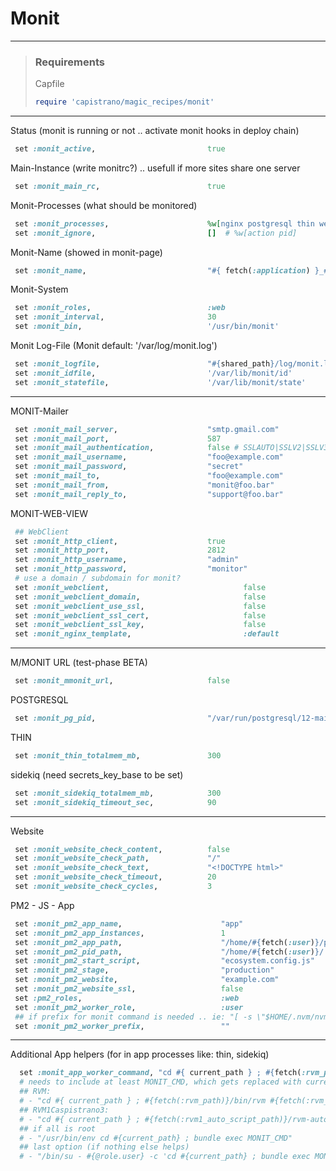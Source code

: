 # Monit

-----
> ### Requirements
> 
> Capfile
> ```ruby
> require 'capistrano/magic_recipes/monit'
> ```
-----


Status (monit is running or not .. activate monit hooks in deploy chain)
```ruby	
 set :monit_active,                         true
```

Main-Instance (write monitrc?) .. usefull if more sites share one server
```ruby	
 set :monit_main_rc,                        true
```


Monit-Processes (what should be monitored)
```ruby
 set :monit_processes,                      %w[nginx postgresql thin website] # nginx pm2 postgresql pwa redis sidekiq thin website website_checks
 set :monit_ignore,                         []  # %w[action pid]
```


Monit-Name (showed in monit-page)
```ruby
 set :monit_name,                           "#{ fetch(:application) }_#{ fetch(:stage) }"
```



Monit-System
```ruby
 set :monit_roles,                          :web
 set :monit_interval,                       30
 set :monit_bin,                            '/usr/bin/monit'
```



Monit Log-File (Monit default: '/var/log/monit.log')
```ruby
 set :monit_logfile,                        "#{shared_path}/log/monit.log"
 set :monit_idfile,                         '/var/lib/monit/id'
 set :monit_statefile,                      '/var/lib/monit/state'
```


-----


MONIT-Mailer
```ruby
 set :monit_mail_server,                    "smtp.gmail.com"
 set :monit_mail_port,                      587
 set :monit_mail_authentication,            false # SSLAUTO|SSLV2|SSLV3|TLSV1|TLSV11|TLSV12
 set :monit_mail_username,                  "foo@example.com"
 set :monit_mail_password,                  "secret"
 set :monit_mail_to,                        "foo@example.com"
 set :monit_mail_from,                      "monit@foo.bar"
 set :monit_mail_reply_to,                  "support@foo.bar"
```


MONIT-WEB-VIEW
```ruby
 ## WebClient
 set :monit_http_client,                    true
 set :monit_http_port,                      2812
 set :monit_http_username,                  "admin"
 set :monit_http_password,                  "monitor"
 # use a domain / subdomain for monit?
 set :monit_webclient,             					false
 set :monit_webclient_domain,      					false
 set :monit_webclient_use_ssl,     					false
 set :monit_webclient_ssl_cert,    					false
 set :monit_webclient_ssl_key,     					false
 set :monit_nginx_template,        					:default
```


-----


M/MONIT URL (test-phase BETA)
```ruby
 set :monit_mmonit_url,                     false
```



POSTGRESQL
```ruby
 set :monit_pg_pid,                       	"/var/run/postgresql/12-main.pid"
```

THIN
```ruby
 set :monit_thin_totalmem_mb,               300
```


sidekiq (need secrets_key_base to be set)
```ruby
 set :monit_sidekiq_totalmem_mb,            300
 set :monit_sidekiq_timeout_sec,            90
```


-----



Website
```ruby
 set :monit_website_check_content,          false
 set :monit_website_check_path,             "/"
 set :monit_website_check_text,             "<!DOCTYPE html>"
 set :monit_website_check_timeout,          20
 set :monit_website_check_cycles,           3
```



PM2 - JS - App
```ruby
 set :monit_pm2_app_name,                      "app"
 set :monit_pm2_app_instances,                 1
 set :monit_pm2_app_path,                      "/home/#{fetch(:user)}/pm2_app"
 set :monit_pm2_pid_path,                      "/home/#{fetch(:user)}/.pm2/pids"
 set :monit_pm2_start_script,                  "ecosystem.config.js"
 set :monit_pm2_stage,                         "production"
 set :monit_pm2_website,                       "example.com"
 set :monit_pm2_website_ssl,                   false
 set :pm2_roles,                               :web
 set :monit_pm2_worker_role,                   :user
 ## if prefix for monit command is needed .. ie: "[ -s \"$HOME/.nvm/nvm.sh\" ] && \. \"$HOME/.nvm/nvm.sh\" ; nvm use 9.9.0 ; "
 set :monit_pm2_worker_prefix,                 ""
```





-----


Additional App helpers (for in app processes like: thin, sidekiq)
```ruby
  set :monit_app_worker_command, "cd #{ current_path } ; #{fetch(:rvm_path)}/bin/rvm #{fetch(:rvm_ruby_version)} do bundle exec MONIT_CMD"
  # needs to include at least MONIT_CMD, which gets replaced with current command
  ## RVM:
  # - "cd #{ current_path } ; #{fetch(:rvm_path)}/bin/rvm #{fetch(:rvm_ruby_version)} do bundle exec MONIT_CMD"
  ## RVM1Caspistrano3:
  # - "cd #{ current_path } ; #{fetch(:rvm1_auto_script_path)}/rvm-auto.sh #{fetch(:rvm1_ruby_version)} bundle exec MONIT_CMD"
  ## if all is root
  # - "/usr/bin/env cd #{current_path} ; bundle exec MONIT_CMD"
  ## last option (if nothing else helps)
  # - "/bin/su - #{@role.user} -c 'cd #{current_path} ; bundle exec MONIT_CMD'"
```

 

